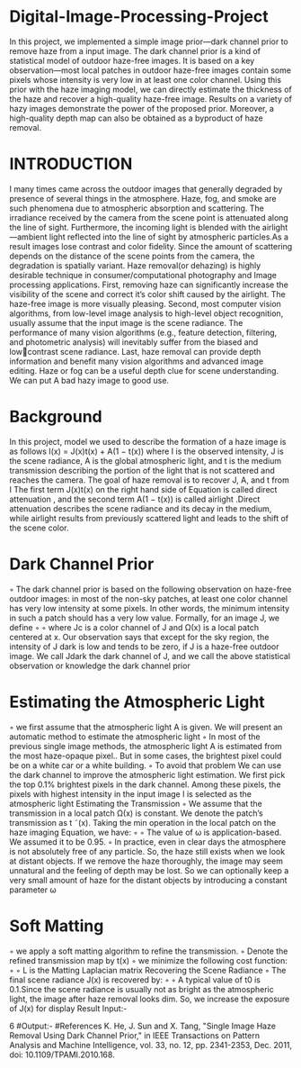 # Digital-Image-Processing-Project
In this project, we implemented a simple image prior—dark channel prior to remove  haze from a input image. The dark channel prior is a kind of statistical model of  outdoor haze-free images. It is based on a key observation—most local patches in  outdoor haze-free images contain some pixels whose intensity is very low in at least  one color channel. Using this prior with the haze imaging model, we can directly  estimate the thickness of the haze and recover a high-quality haze-free image.  Results on a variety of hazy images demonstrate the power of the proposed prior.  Moreover, a high-quality depth map can also be obtained as a byproduct of haze  removal.
# INTRODUCTION
I many times came across the outdoor images that generally degraded by presence
of several things in the atmosphere. Haze, fog, and smoke are such phenomena due 
to atmospheric absorption and scattering. The irradiance received by the camera 
from the scene point is attenuated along the line of sight. Furthermore, the 
incoming light is blended with the airlight —ambient light reflected into the line of 
sight by atmospheric particles.As a result images lose contrast and color fidelity. 
Since the amount of scattering depends on the distance of the scene points from 
the camera, the degradation is spatially variant. Haze removal(or dehazing) is highly 
desirable technique in consumer/computational photography and Image processing
applications. First, removing haze can significantly increase the visibility of the scene 
and correct it’s color shift caused by the airlight. The haze-free image is more 
visually pleasing. Second, most computer vision algorithms, from low-level image 
analysis to high-level object recognition, usually assume that the input image is the 
scene radiance. The performance of many vision algorithms (e.g., feature detection, 
filtering, and photometric analysis) will inevitably suffer from the biased and lowcontrast scene radiance. Last, haze removal can provide depth information and 
benefit many vision algorithms and advanced image editing. Haze or fog can be a 
useful depth clue for scene understanding. We can put A bad hazy image to good 
use.
# Background
In this project, model we used to describe the formation of a haze image is as 
follows 
I(x) = J(x)t(x) + A(1 − t(x))
where I is the observed intensity, J is the scene radiance, A is the global atmospheric 
light, and t is the medium transmission describing the portion of the light that is not 
scattered and reaches the camera. The goal of haze removal is to recover J, A, and t 
from I
The first term J(x)t(x) on the right hand side of Equation is called direct attenuation , 
and the second term A(1 − t(x)) is called airlight .Direct attenuation describes the 
scene radiance and its decay in the medium, while airlight results from previously 
scattered light and leads to the shift of the scene color.
# Dark Channel Prior
◦ The dark channel prior is based on the following observation on haze-free 
outdoor images: in most of the non-sky patches, at least one color channel 
has very low intensity at some pixels. In other words, the minimum intensity 
in such a patch should has a very low value. Formally, for an image J, we 
define
◦
◦ where Jc is a color channel of J and Ω(x) is a local patch centered at x. Our 
observation says that except for the sky region, the intensity of J dark is low 
and tends to be zero, if J is a haze-free outdoor image. We call Jdark the dark 
channel of J, and we call the above statistical observation or knowledge the 
dark channel prior

# Estimating the Atmospheric Light
◦ we first assume that the atmospheric light A is given. We will present an 
automatic method to estimate the atmospheric light
◦ In most of the previous single image methods, the atmospheric light A is 
estimated from the most haze-opaque pixel.. But in some cases, the brightest 
pixel could be on a white car or a white building.
◦ To avoid that problem We can use the dark channel to improve the 
atmospheric light estimation. We first pick the top 0.1% brightest pixels in the 
dark channel. Among these pixels, the pixels with highest intensity in the 
input image I is selected as the atmospheric light
Estimating the Transmission
◦ We assume that the transmission in a local patch Ω(x) is constant. We denote 
the patch’s transmission as t ˜(x). Taking the min operation in the local patch 
on the haze imaging Equation, we have:
◦
◦ The value of ω is application-based. We assumed it to be 0.95.
◦ In practice, even in clear days the atmosphere is not absolutely free of any 
particle. So, the haze still exists when we look at distant objects. If we remove 
the haze thoroughly, the image may seem unnatural and the feeling of depth 
may be lost. So we can optionally keep a very small amount of haze for the 
distant objects by introducing a constant parameter ω

# Soft Matting
◦ we apply a soft matting algorithm to refine the transmission.
◦ Denote the refined transmission map by t(x)
◦ we minimize the following cost function:
◦
◦ L is the Matting Laplacian matrix
Recovering the Scene Radiance
◦ The final scene radiance J(x) is recovered by:
◦
◦ A typical value of t0 is 0.1.Since the scene radiance is usually not as bright as 
the atmospheric light, the image after haze removal looks dim. So, we 
increase the exposure of J(x) for display
Result
Input:-
 
6
#Output:-
#References
K. He, J. Sun and X. Tang, "Single Image Haze Removal Using Dark Channel Prior," in 
IEEE Transactions on Pattern Analysis and Machine Intelligence, vol. 33, no. 12, pp. 
2341-2353, Dec. 2011, doi: 10.1109/TPAMI.2010.168.
